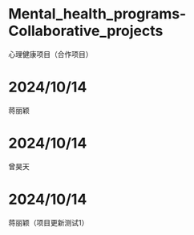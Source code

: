 # Mental_health_programs-Collaborative_projects
 心理健康项目（合作项目）
# 2024/10/14
蒋丽颖
# 2024/10/14
曾昊天
# 2024/10/14
蒋丽颖（项目更新测试1）